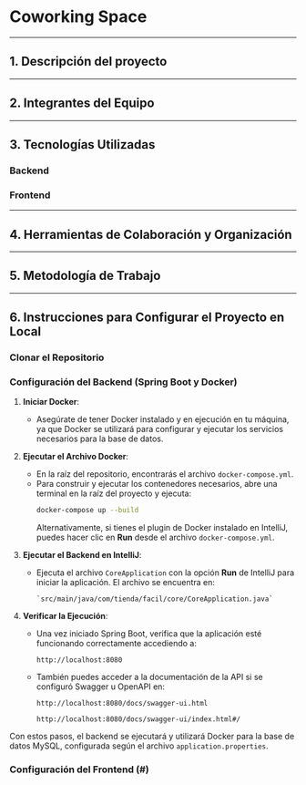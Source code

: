 # Coworking Space

- - -

## 1. Descripción del proyecto

- - - 

## 2. Integrantes del Equipo

- - - 

## 3. Tecnologías Utilizadas

### Backend

### Frontend

- - - 

## 4. Herramientas de Colaboración y Organización

- - - 

## 5. Metodología de Trabajo

- - - 

## 6. Instrucciones para Configurar el Proyecto en Local

### Clonar el Repositorio

### Configuración del Backend (Spring Boot y Docker)

1. **Iniciar Docker**:
    - Asegúrate de tener Docker instalado y en ejecución en tu máquina, ya que Docker se utilizará para configurar y
      ejecutar los servicios necesarios para la base de datos.

2. **Ejecutar el Archivo Docker**:
    - En la raíz del repositorio, encontrarás el archivo `docker-compose.yml`.
    - Para construir y ejecutar los contenedores necesarios, abre una terminal en la raíz del proyecto y ejecuta:
      ```bash
      docker-compose up --build
      ```
      Alternativamente, si tienes el plugin de Docker instalado en IntelliJ, puedes hacer clic en **Run** desde el
      archivo `docker-compose.yml`.

3. **Ejecutar el Backend en IntelliJ**:
    - Ejecuta el archivo `CoreApplication` con la opción **Run** de IntelliJ para iniciar la aplicación. El archivo se
      encuentra en:
      ```plaintext
      `src/main/java/com/tienda/facil/core/CoreApplication.java`
      ```

4. **Verificar la Ejecución**:
    - Una vez iniciado Spring Boot, verifica que la aplicación esté funcionando correctamente accediendo a:
      ```plaintext
      http://localhost:8080
      ```
    - También puedes acceder a la documentación de la API si se configuró Swagger u OpenAPI en:
      ```plaintext
      http://localhost:8080/docs/swagger-ui.html
      ```
      ```plaintext
      http://localhost:8080/docs/swagger-ui/index.html#/
      ```

Con estos pasos, el backend se ejecutará y utilizará Docker para la base de datos MySQL, configurada según el archivo
`application.properties`.

### Configuración del Frontend (#)